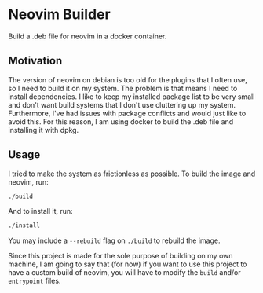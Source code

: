 # Neovim Builder

Build a .deb file for neovim in a docker container.

## Motivation

The version of neovim on debian is too old for the plugins that I often use, so I need to build it on my system. The problem is that means I need to install dependencies. I like to keep my installed package list to be very small and don't want build systems that I don't use cluttering up my system. Furthermore, I've had issues with package conflicts and would just like to avoid this. For this reason, I am using docker to build the .deb file and installing it with dpkg.

## Usage

I tried to make the system as frictionless as possible. To build the image and neovim, run:

```bash
./build
```

And to install it, run:

```bash
./install
```

You may include a `--rebuild` flag on `./build` to rebuild the image.

Since this project is made for the sole purpose of building on my own machine, I am going to say that (for now) if you want to use this project to have a custom build of neovim, you will have to modify the `build` and/or `entrypoint` files.


